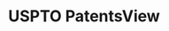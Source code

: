 ---
bigquery: https://console.cloud.google.com/bigquery?p=patents-public-data&d=patentsview&page=dataset
citation: Attribution should be given to PatentsView for use, distribution, or derivative
  works.
code: https://github.com/CSSIP-AIR/PatentsView-Code-Snippets/
contributors: USPTO
cost: None
description: 'PatentsView includes US patent data including raw data (summaries, applications,
  pregrant applications), disambugations of inventors and assignees, and inventor
  gender estimates.  Also foreign priority data, # of figures and sheets, and government
  interest statements.'
documentation: https://patentsview.org/query/builder-faqs
last_edit: 04/06/2022, 01:53:54
location: https://patentsview.org/
maintained_by: USPTO
record_creation_timestamp: 12/2/2020 17:20:46
schema_fields:
- county_fips
- longitude
- disamb_assignee_id_20200929
- disamb_inventor_id_20200630
- dependent
- subclass
- level_two
- classification_status
- sequence
- series_code
- date
- classification_value
- publication_number
- rawassignee_id
- category_id
- filename
- num
- exemplary
- variety
- length
- num_figures
- relkind
- country
- lapse_of_patent
- latitude
- disamb_inventor_id_20200331
- disamb_inventor_id_20180528
- f102_date
- contract_award_number
- lname
- doctype
- category
- num_sheets
- latlong
- application_id
- number
- disamb_assignee_id_20200630
- disamb_inventor_id_20170307
- level_three
- term_grant
- section_id
- subclass_id
- rawlocation_id
- gi_statement
- disamb_inventor_id_20190820
- latin_name
- field_title
- role
- name
- status
- disamb_inventor_id_20200929
- location_id
- subsection_id
- _102_date
- patent_id
- term_extension
- group
- kind
- organization
- disamb_inventor_id_20191231
- title
- city
- withdrawn
- reldocno
- deceased
- classification_level
- state
- state_fips
- disamb_assignee_id_20200331
- disamb_assignee_id_20181127
- name_last
- classification_data_source
- disamb_assignee_id_20190820
- type
- field_id
- applicant_type
- f371_date
- disamb_inventor_id_20191008
- mainclass_id
- symbol_position
- main_group
- rel_id
- section
- ipc_class
- _371_date
- doc_type
- disamb_inventor_id_20201229
- rawinventor_id
- citation_id
- organization_id
- fname
- abstract
- term_disclaimer
- disamb_inventor_id_20190312
- disamb_assignee_id_20190312
- id
- name_first
- attribution_status
- disamb_inventor_id_20181127
- county
- sector_title
- num_claims
- disamb_inventor_id_20170808
- designation
- disamb_inventor_id_20171003
- country_transformed
- disamb_inventor_id_20171226
- disclaimer_date
- subgroup_id
- disamb_assignee_id_20191008
- male
- lawyer_id
- group_id
- text
- subcategory_id
- male_flag
- rule_47
- uuid
- disamb_assignee_id_20191231
- subgroup
- action_date
- assignee_id
- level_one
- inventor_id
- ipc_version_indicator
shortname: patentsview
tags:
- disambiguation
- United States
- gender
terms_of_use: Creative Commons Attribution 4.0 International License.
timeframe: 1963-1999
title: USPTO PatentsView
uuid: cf1780b1-e265-4e49-8d1d-83b9cfe0fd9a
---